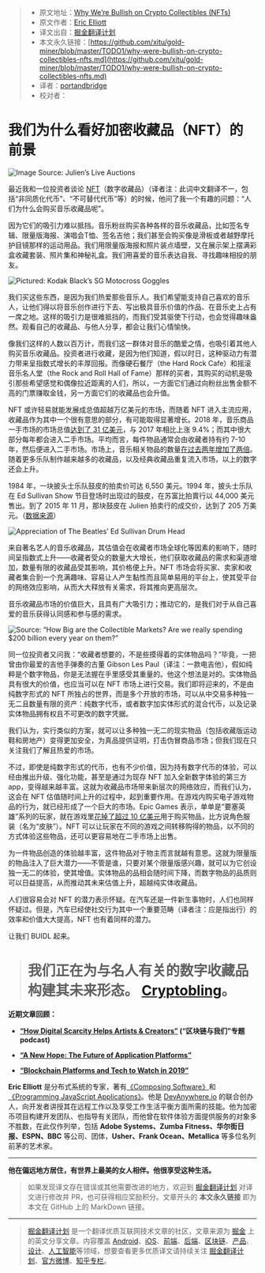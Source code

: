 > * 原文地址：[Why We’re Bullish on Crypto Collectibles (NFTs)](https://medium.com/the-challenge/why-were-bullish-on-crypto-collectibles-nfts-5d47e4e39172)
> * 原文作者：[Eric Elliott](https://medium.com/@_ericelliott)
> * 译文出自：[掘金翻译计划](https://github.com/xitu/gold-miner)
> * 本文永久链接：[https://github.com/xitu/gold-miner/blob/master/TODO1/why-were-bullish-on-crypto-collectibles-nfts.md](https://github.com/xitu/gold-miner/blob/master/TODO1/why-were-bullish-on-crypto-collectibles-nfts.md)
> * 译者：[portandbridge](https://github.com/portandbridge)
> * 校对者：

# 我们为什么看好加密收藏品（NFT）的前景

![Image Source: [Julien’s Live Auctions](https://www.julienslive.com/view-auctions/catalog/id/159/lot/69190/THE-BEATLES-1964-ED-SULLIVAN-SHOW-DRUM-HEAD)](https://cdn-images-1.medium.com/max/2000/1*GoMQbgqlQZ8hRrl2zUNGcg.jpeg)

最近我和一位投资者谈论 [NFT](https://en.wikipedia.org/wiki/Non-fungible_token)（数字收藏品）（译者注：此词中文翻译不一，包括“非同质化代币”、“不可替代代币”等）的时候，他问了我一个有趣的问题：“人们为什么会购买音乐收藏品呢”。

因为它们的吸引力难以抵挡。音乐粉丝购买各种各样的音乐收藏品，比如签名专辑、限量版海报、演唱会T恤、签名吉他；我们甚至会购买像是滑板或者越野摩托护目镜那样的运动用品。我们用限量版海报和照片装点墙壁，又在展示架上摆满彩盒收藏套装、照片集和神秘礼盒。我们用喜爱的音乐表达自我、寻找趣味相投的朋友。

![Pictured: [Kodak Black’s SG Motocross Goggles](https://www.snipergangapparel.com/collections/sg-motocross/products/sg-motocross-goggles)](https://cdn-images-1.medium.com/max/3200/0*3WERqRPYtQmtJ95M)

我们买这些东西，是因为我们热爱那些音乐人。我们希望能支持自己喜欢的音乐人，让他们得以将音乐创作进行下去、写出极具音乐价值的作品、在音乐史上占有一席之地。这样的吸引力是很难抵挡的，而我们受其驱使下行动，也会觉得趣味盎然。观看自己的收藏品、与他人分享，都会让我们心情愉快。

像我们这样的人数以百万计，而我们这一群体对音乐的酷爱之情，也吸引着其他人购买音乐收藏品。投资者进行收藏，是因为他们知道，假以时日，这种驱动力有潜力带来呈指数式增长的丰厚回报。而像硬石餐厅（the Hard Rock Cafe）和摇滚音乐名人堂（the Rock and Roll Hall of Fame）那样的买者，其购买的动机是吸引那些希望感觉和偶像拉近距离的人们，所以，一方面它们通过向粉丝出售金额不高的门票赚取金钱，另一方面它们的收藏品也会升值。

NFT 或许轻易就能发展成总值超越万亿美元的市场，而随着 NFT 进入主流应用，收藏品作为其中一个很有意思的部分，有可能取得显著增长。2018 年，音乐商品一手市场的市场总值[达到了 31 亿美元](https://www.billboard.com/articles/business/7801357/global-music-merch-biz-grew-to-31-billion-in-2016-study)，与 2017 年相比上涨 9.4%；而其中很大部分每年都会进入二手市场。平均而言，每件物品通常会由收藏者持有约 7-10 年，然后便进入二手市场。市场上，音乐相关物品的数量[在过去两年增加了两倍](https://www.rollingstone.com/music/music-features/inside-musics-merch-gold-rush-199554/)。随着更多乐队制作越来越多的收藏品，以及经典收藏品重复流入市场，以上的数字还会上升。

1984 年，一块披头士乐队鼓皮的拍卖价可达 6,550 美元。1994 年，披头士乐队在 Ed Sullivan Show 节目登场时出现过的鼓皮，在苏富比拍賣行以 44,000 美元售出。到了 2015 年 11 月，那块鼓皮在 Julien 拍卖行的成交价，达到了 205 万美元。（[数据来源](http://journalofantiques.com/features/state-rock-roll-memorabilia-market/)）

![Appreciation of The Beatles’ Ed Sullivan Drum Head](https://cdn-images-1.medium.com/max/2000/1*rQepEUQ6Cd7avspvlhOvqQ.png)

来自著名艺人的音乐收藏品，其估值会在收藏者市场全球化等因素的影响下，随时间呈指数式上升——收藏者受众的数量大大增长，他们获取收藏品的需求和渠道增加，数量有限的收藏品受其影响，其价格便上升。NFT 市场会将买家、卖家和收藏者集合到一个充满趣味、容易让人产生黏性而且简单易用的平台上，使其受平台的网络效应影响，从而大大释放有关需求，将其推向更高层次。

音乐收藏品市场的价值巨大，且具有广大吸引力；推动它的，是我们对于从自己喜爱的音乐获得认同感和参与感的需求。

![Source: “[How Big are the Collectible Markets? Are we really spending $200 billion every year on them?](https://blog.hobbydb.com/2016/04/16/how-big-are-the-collectible-markets/)”](https://cdn-images-1.medium.com/max/2640/0*YcaLuCstdMfIbY--)

同一位投资者又问我：“收藏者想要的，不是些摸得着的实体物品吗？”毕竟，一把曾由你最爱的吉他手弹奏的古董 Gibson Les Paul（译注：一款电吉他），假如纯粹是个数字物品，你是无法握在手里感受其重量的。他这个想法是对的。实体物品具有很大的价值，也应当可以在 NFT 市场上进行交易。我们即将迎来的，不是由纯数字形式的 NFT 所独占的世界，而是多个开放的市场，可以从中交易多种独一无二且数量有限的资产：纯数字代币，或者数字加实体形式的混合代币，以及记录实体物品拥有权且不可更改的数字凭据。

我们认为，实行类似的方案，就可以让多种独一无二的现实物品（包括收藏版运动鞋和房地产）变得更加安全，为真品提供证明，打击伪冒商品市场；但我们现在只关注我们了解且热爱的市场。

不过，即使是纯数字形式的代币，也有不少价值，因为持有数字代币的体验，可以经由推出升级、强化功能，甚至是通过为现存 NFT 加入全新数字体验的第三方 app，变得越来越丰富。这就为收藏品市场带来新层次的网络效应，而我们认为，这会在 NFT 估值随时间上升的过程中，起到重要作用。在游戏内购买电子游戏物品的行为，就已经形成了一个巨大的市场。Epic Games 表示，单单是“要塞英雄”系列的玩家，就在游戏里[花掉了超过 10 亿美元](https://www.cnbc.com/2018/07/18/video-game-industry-is-booming-with-continued-revenue.html)用于购买物品，比方说角色服装（名为“皮肤”）。NFT 可以让玩家在不同的游戏之间转移购得的物品，以不同的方式体验这些物品，还可以更容易地在二手市场上出售。

为一件物品创造的体验越丰富，这件物品对于物主而言就越有意思。这就为限量版的物品注入了巨大潜力——不管是谁，只要对某个限量版感兴趣，就可以为它创设独一无二的体验，使其增值。实体物品的品相会随时间下降，而数字物品的品质则可以日益提高，从而推动其未来估值上升，超越纯实体收藏品。

人们很容易会对 NFT 的潜力表示怀疑。在汽车还是一件新生事物时，人们也同样怀疑过。但是，汽车已经使社交行为其中一个重要范畴（译者注：应是指出行）的效率和价值大大提高，NFT 也有着同样的潜力。

让我们 BUIDL 起来。
> # 我们正在为与名人有关的数字收藏品构建其未来形态。 [Cryptobling](https://docs.google.com/forms/d/e/1FAIpQLScrRX9bHdIYbQFI5L3hEgwQaDEdjo8t8glqlyObZexWjssxNQ/viewform)。

**近期文章回顾：**

* **[“How Digital Scarcity Helps Artists & Creators”](https://theblockchainandus.com/eric-elliott/) (“区块链与我们”专题 podcast)**

* [**“A New Hope: The Future of Application Platforms”**](https://medium.com/javascript-scene/a-new-hope-e2021fce7c7b)

* [**“Blockchain Platforms and Tech to Watch in 2019”**](https://medium.com/the-challenge/blockchain-platforms-tech-to-watch-in-2019-f2bfefc5c23)

**Eric Elliott** 是分布式系统的专家，著有[《Composing Software》](https://leanpub.com/composingsoftware)和[《Programming JavaScript Applications》](https://ericelliottjs.com/product/programming-javascript-applications-ebook/)。他是 [DevAnywhere.io](https://devanywhere.io/) 的联合创办人，向开发者讲授其在远程工作以及享受工作生活平衡方面所需的技能。他为加密币项目构建开发团队、也指导有关团队，而他曾在软件体验方面提供服务的对象多不胜数，在此仅作列举，包括 **Adobe Systems、Zumba Fitness、华尔街日报、ESPN、BBC** 等公司、团体，**Usher、Frank Ocean、Metallica** 等多位名列前茅的艺术家。

***

**他在偏远地方居住，有世界上最美的女人相伴。他很享受这种生活。**

> 如果发现译文存在错误或其他需要改进的地方，欢迎到 [掘金翻译计划](https://github.com/xitu/gold-miner) 对译文进行修改并 PR，也可获得相应奖励积分。文章开头的 **本文永久链接** 即为本文在 GitHub 上的 MarkDown 链接。

---

> [掘金翻译计划](https://github.com/xitu/gold-miner) 是一个翻译优质互联网技术文章的社区，文章来源为 [掘金](https://juejin.im) 上的英文分享文章。内容覆盖 [Android](https://github.com/xitu/gold-miner#android)、[iOS](https://github.com/xitu/gold-miner#ios)、[前端](https://github.com/xitu/gold-miner#前端)、[后端](https://github.com/xitu/gold-miner#后端)、[区块链](https://github.com/xitu/gold-miner#区块链)、[产品](https://github.com/xitu/gold-miner#产品)、[设计](https://github.com/xitu/gold-miner#设计)、[人工智能](https://github.com/xitu/gold-miner#人工智能)等领域，想要查看更多优质译文请持续关注 [掘金翻译计划](https://github.com/xitu/gold-miner)、[官方微博](http://weibo.com/juejinfanyi)、[知乎专栏](https://zhuanlan.zhihu.com/juejinfanyi)。
